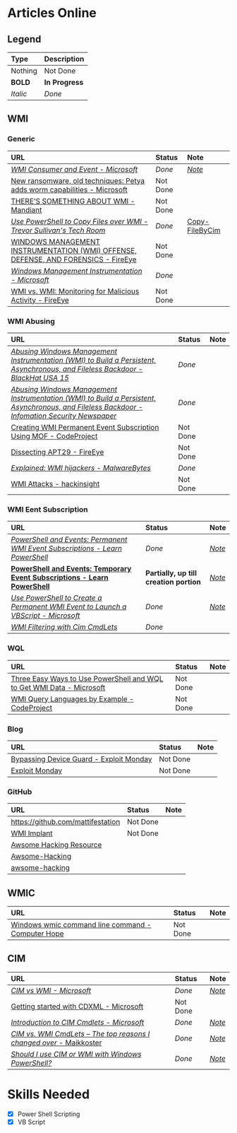 # Articles Online
## Legend
| Type 	   | Description     |
| :--------| :-------------- |
| Nothing  | Not Done        |
| **BOLD** | **In Progress** |
| *Italic* | *Done*		     |

## WMI
### Generic
| URL | Status | Note |
| :-- | :----- | :--- |
| [*WMI Consumer and Event - Microsoft*](https://msdn.microsoft.com/en-us/library/aa389751(v=vs.85).aspx) | *Done* | [*Note*](Notes/Create_WMI_Events_Binding.md) |
| [New ransomware, old techniques: Petya adds worm capabilities - Microsoft](https://blogs.technet.microsoft.com/mmpc/2017/06/27/new-ransomware-old-techniques-petya-adds-worm-capabilities/) | Not Done | |
| [THERE’S SOMETHING ABOUT WMI - Mandiant](https://www.sans.org/summit-archives/file/summit-archive-1492187258.pdf) | Not Done | |
| [*Use PowerShell to Copy Files over WMI - Trevor Sullivan's Tech Room*](https://trevorsullivan.net/2016/10/20/use-powershell-copy-files-wmi/) | *Done* | [Copy-FileByCim](../PowerShell/Module/Copy-FileByCim.ps1) |
| [WINDOWS MANAGEMENT INSTRUMENTATION (WMI) OFFENSE, DEFENSE, AND FORENSICS - FireEye](https://www.fireeye.com/content/dam/fireeye-www/global/en/current-threats/pdfs/wp-windows-management-instrumentation.pdf) | Not Done | |
| [*Windows Management Instrumentation - Microsoft*](https://msdn.microsoft.com/en-us/library/aa394582(v=vs.85).aspx) | *Done* | |
| [WMI vs. WMI: Monitoring for Malicious Activity - FireEye](https://www.fireeye.com/blog/threat-research/2016/08/wmi_vs_wmi_monitor.html) | Not Done | |

### WMI Abusing
| URL | Status | Note |
| :-- | :----- | :--- |
| [*Abusing Windows Management Instrumentation (WMI) to Build a Persistent, Asynchronous, and Fileless Backdoor - BlackHat USA 15*](https://www.blackhat.com/docs/us-15/materials/us-15-Graeber-Abusing-Windows-Management-Instrumentation-WMI-To-Build-A-Persistent%20Asynchronous-And-Fileless-Backdoor.pdf) | *Done* | |
| [*Abusing Windows Management Instrumentation (WMI) to Build a Persistent, Asynchronous, and Fileless Backdoor - Infomation Security Newspaper*](http://www.securitynewspaper.com/2015/10/10/abusing-windows-management-instrumentation-wmi-to-build-a-persistent-asynchronous-and-fileless-backdoor/) | *Done* | |
| [Creating WMI Permanent Event Subscription Using MOF - CodeProject](https://www.codeproject.com/Articles/28226/Creating-WMI-Permanent-Event-Subscriptions-Using-M) | Not Done | |
| [Dissecting APT29 - FireEye](https://www.fireeye.com/blog/threat-research/2017/03/dissecting_one_ofap.html) | Not Done | |
| [*Explained: WMI hijackers - MalwareBytes*](https://blog.malwarebytes.com/cybercrime/2016/10/explained-wmi-hijackers/) | *Done* | |
| [WMI Attacks - hackinsight](http://www.hackinsight.org/news,469.html) | Not Done | |

### WMI Eent Subscription
| URL | Status | Note |
| :-- | :----- | :--- |
| [*PowerShell and Events: Permanent WMI Event Subscriptions - Learn PowerShell*](https://learn-powershell.net/2013/08/14/powershell-and-events-permanent-wmi-event-subscriptions/) | *Done* | [*Note*](Notes/Ways_To_Create_WMI_Event.md) |
| [**PowerShell and Events: Temporary Event Subscriptions - Learn PowerShell**](https://learn-powershell.net/2013/08/02/powershell-and-events-wmi-temporary-event-subscriptions/) | **Partially, up till creation portion** | [*Note*](Notes/WMI_Event.md) |
| [*Use PowerShell to Create a Permanent WMI Event to Launch a VBScript - Microsoft*](https://blogs.technet.microsoft.com/heyscriptingguy/2012/07/20/use-powershell-to-create-a-permanent-wmi-event-to-launch-a-vbscript/) | *Done* | [*Note*](Notes/WMI_Event.md) |
| [*WMI Filtering with Cim CmdLets*](https://social.technet.microsoft.com/Forums/scriptcenter/en-US/35a482d6-daf4-422a-80d2-828be85efd99/trouble-with-wmi-filtering-with-powershell-and-cim-cmdlets?forum=ITCG) | *Done*  |  |

### WQL
| URL | Status | Note |
| :-- | :----- | :--- |
| [Three Easy Ways to Use PowerShell and WQL to Get WMI Data - Microsoft](https://blogs.technet.microsoft.com/heyscriptingguy/2012/07/10/three-easy-ways-to-use-powershell-and-wql-to-get-wmi-data/) | Not Done | |
| [WMI Query Languages by Example - CodeProject](https://www.codeproject.com/Articles/46390/WMI-Query-Language-by-Example) | Not Done | |


### Blog
| URL | Status | Note |
| :-- | :----- | :--- |
| [Bypassing Device Guard - Exploit Monday](http://www.exploit-monday.com/2017/07/bypassing-device-guard-with-dotnet-methods.html?m=1) | Not Done | |
| [Exploit Monday](http://www.exploit-monday.com/?m=1) | Not Done | |


### GitHub
| URL | Status | Note |
| :-- | :----- | :--- |
| https://github.com/mattifestation | Not Done | |
| [WMI Implant](https://github.com/ChrisTruncer/WMImplant) | Not Done | |
| [Awsome Hacking Resource](https://github.com/vitalysim/Awesome-Hacking-Resources) | | |
| [Awsome-Hacking](https://github.com/Hack-with-Github/Awesome-Hacking) | | |
| [awsome-hacking](https://github.com/carpedm20/awesome-hacking) | | |

## WMIC
| URL | Status | Note |
| :-- | :----- | :--- |
| [Windows wmic command line command - Computer Hope](https://www.computerhope.com/wmic.htm) | Not Done | |

## CIM
| URL | Status | Note |
| :-- | :----- | :--- |
| [*CIM vs WMI - Microsoft*](https://blogs.technet.microsoft.com/heyscriptingguy/2016/02/08/should-i-use-cim-or-wmi-with-windows-powershell) | *Done* | [*Note*](Notes/25092017/CIM_vs_WMI.md) |
| [Getting started with CDXML - Microsoft](https://msdn.microsoft.com/en-us/library/jj542525(v=vs.85).aspx) | Not Done | |
| [*Introduction to CIM Cmdlets - Microsoft*](https://blogs.msdn.microsoft.com/powershell/2012/08/24/introduction-to-cim-cmdlets/#comments) | *Done* | [*Note*](Notes/25092017/CIM_vs_WMI.md) |
| [*CIM vs. WMI CmdLets – The top reasons I changed over* - Maikkoster](http://maikkoster.com/cim-vs-wmi-cmdlets-the-top-reasons-i-changed) | *Done* | [*Note*](Notes/25092017/Why_Switch_To_CIM.md)  |
| [*Should I use CIM or WMI with Windows PowerShell?*](https://blogs.technet.microsoft.com/heyscriptingguy/2016/02/08/should-i-use-cim-or-wmi-with-windows-powershell) | *Done* | [*Note*](Notes/25092017/CIM_vs_WMI.md) |



# Skills Needed
- [x] Power Shell Scripting
- [x] VB Script
